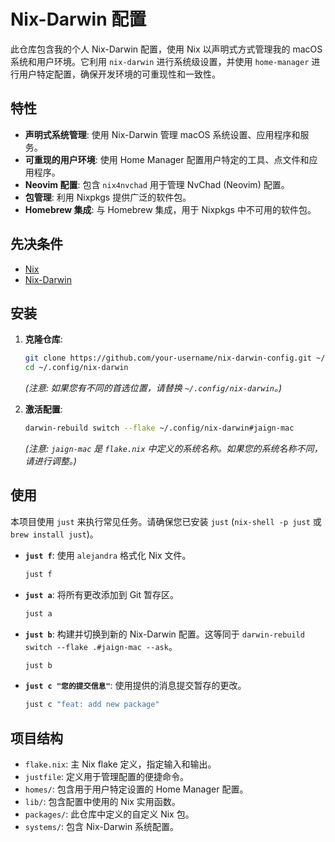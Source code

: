 # Nix-Darwin 配置

此仓库包含我的个人 Nix-Darwin 配置，使用 Nix 以声明式方式管理我的 macOS 系统和用户环境。它利用 `nix-darwin` 进行系统级设置，并使用 `home-manager` 进行用户特定配置，确保开发环境的可重现性和一致性。

## 特性

*   **声明式系统管理**: 使用 Nix-Darwin 管理 macOS 系统设置、应用程序和服务。
*   **可重现的用户环境**: 使用 Home Manager 配置用户特定的工具、点文件和应用程序。
*   **Neovim 配置**: 包含 `nix4nvchad` 用于管理 NvChad (Neovim) 配置。
*   **包管理**: 利用 Nixpkgs 提供广泛的软件包。
*   **Homebrew 集成**: 与 Homebrew 集成，用于 Nixpkgs 中不可用的软件包。

## 先决条件

*   [Nix](https://nixos.org/download.html)
*   [Nix-Darwin](https://nix-darwin.org/)

## 安装

1.  **克隆仓库**:
    ```bash
    git clone https://github.com/your-username/nix-darwin-config.git ~/.config/nix-darwin
    cd ~/.config/nix-darwin
    ```
    *(注意: 如果您有不同的首选位置，请替换 `~/.config/nix-darwin`。)*

2.  **激活配置**:
    ```bash
    darwin-rebuild switch --flake ~/.config/nix-darwin#jaign-mac
    ```
    *(注意: `jaign-mac` 是 `flake.nix` 中定义的系统名称。如果您的系统名称不同，请进行调整。)*

## 使用

本项目使用 `just` 来执行常见任务。请确保您已安装 `just` (`nix-shell -p just` 或 `brew install just`)。

*   **`just f`**: 使用 `alejandra` 格式化 Nix 文件。
    ```bash
    just f
    ```

*   **`just a`**: 将所有更改添加到 Git 暂存区。
    ```bash
    just a
    ```

*   **`just b`**: 构建并切换到新的 Nix-Darwin 配置。这等同于 `darwin-rebuild switch --flake .#jaign-mac --ask`。
    ```bash
    just b
    ```

*   **`just c "您的提交信息"`**: 使用提供的消息提交暂存的更改。
    ```bash
    just c "feat: add new package"
    ```

## 项目结构

*   `flake.nix`: 主 Nix flake 定义，指定输入和输出。
*   `justfile`: 定义用于管理配置的便捷命令。
*   `homes/`: 包含用于用户特定设置的 Home Manager 配置。
*   `lib/`: 包含配置中使用的 Nix 实用函数。
*   `packages/`: 此仓库中定义的自定义 Nix 包。
*   `systems/`: 包含 Nix-Darwin 系统配置。
